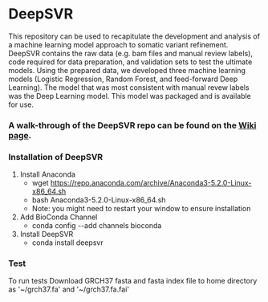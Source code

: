 # DeepSVR
This repository can be used to recapitulate the development and analysis of a machine learning model approach to somatic variant refinement. DeepSVR contains the raw data (e.g. bam files and manual review labels), code required for data preparation, and validation sets to test the ultimate models. Using the prepared data, we developed three machine learning models (Logistic Regression, Random Forest, and feed-forward Deep Learning). The model that was most consistent with manual revew labels was the Deep Learning model. This model was packaged and is available for use.

### A walk-through of the DeepSVR repo can be found on the [Wiki page](https://github.com/griffithlab/manual_review_classifier/wiki). 

### Installation of DeepSVR

1. Install Anaconda
    - wget https://repo.anaconda.com/archive/Anaconda3-5.2.0-Linux-x86_64.sh
    - bash Anaconda3-5.2.0-Linux-x86_64.sh
    - Note: you might need to restart your window to ensure installation
2. Add BioConda Channel
    - conda config --add channels bioconda
3. Install DeepSVR
    - conda install deepsvr


### Test

To run tests Download GRCH37 fasta and fasta index file to home directory as 
'\~/grch37.fa' and '\~/grch37.fa.fai'

